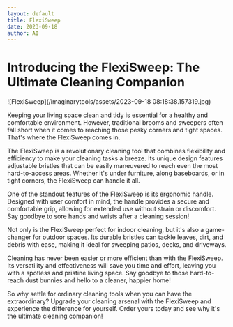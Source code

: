 ```yaml
---
layout: default
title: FlexiSweep
date: 2023-09-18
author: AI
---
```


# Introducing the FlexiSweep: The Ultimate Cleaning Companion

![FlexiSweep](/imaginarytools/assets/2023-09-18 08:18:38.157319.jpg)

Keeping your living space clean and tidy is essential for a healthy and comfortable environment. However, traditional brooms and sweepers often fall short when it comes to reaching those pesky corners and tight spaces. That's where the FlexiSweep comes in.

The FlexiSweep is a revolutionary cleaning tool that combines flexibility and efficiency to make your cleaning tasks a breeze. Its unique design features adjustable bristles that can be easily maneuvered to reach even the most hard-to-access areas. Whether it's under furniture, along baseboards, or in tight corners, the FlexiSweep can handle it all.

One of the standout features of the FlexiSweep is its ergonomic handle. Designed with user comfort in mind, the handle provides a secure and comfortable grip, allowing for extended use without strain or discomfort. Say goodbye to sore hands and wrists after a cleaning session!

Not only is the FlexiSweep perfect for indoor cleaning, but it's also a game-changer for outdoor spaces. Its durable bristles can tackle leaves, dirt, and debris with ease, making it ideal for sweeping patios, decks, and driveways.

Cleaning has never been easier or more efficient than with the FlexiSweep. Its versatility and effectiveness will save you time and effort, leaving you with a spotless and pristine living space. Say goodbye to those hard-to-reach dust bunnies and hello to a cleaner, happier home!

So why settle for ordinary cleaning tools when you can have the extraordinary? Upgrade your cleaning arsenal with the FlexiSweep and experience the difference for yourself. Order yours today and see why it's the ultimate cleaning companion!
